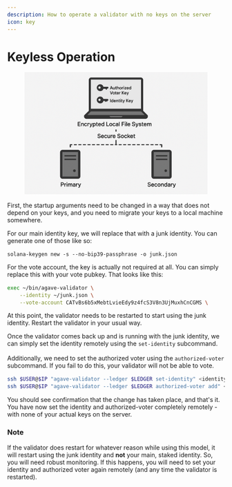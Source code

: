 ```yaml
---
description: How to operate a validator with no keys on the server
icon: key
---
```


# Keyless Operation

<figure><img src=".gitbook/assets/image (3).png" alt=""><figcaption></figcaption></figure>

First, the startup arguments need to be changed in a way that does not depend on your keys, and you need to migrate your keys to a local machine somewhere.

For our main identity key, we will replace that with a junk identity. You can generate one of those like so:

```
solana-keygen new -s --no-bip39-passphrase -o junk.json
```

For the vote account, the key is actually not required at all. You can simply replace this with your vote pubkey. That looks like this:

```bash
exec ~/bin/agave-validator \
    --identity ~/junk.json \
    --vote-account CATvBs6b5xMebtLvieEdy9z4fcS3V8n3UjMuxhCnCGMS \
```

At this point, the validator needs to be restarted to start using the junk identity. Restart the validator in your usual way.

Once the validator comes back up and is running with the junk identity, we can simply set the identity remotely using the `set-identity` subcommand.\
\
Additionally, we need to set the authorized voter using the `authorized-voter` subcommand. If you fail to do this, your validator will not be able to vote.

```bash
ssh $USER@$IP "agave-validator --ledger $LEDGER set-identity" <identity.json
ssh $USER@$IP "agave-validator --ledger $LEDGER authorized-voter add" <identity.json
```

You should see confirmation that the change has taken place, and that's it. You have now set the identity and authorized-voter completely remotely - with none of your actual keys on the server.

### Note

If the validator does restart for whatever reason while using this model, it will restart using the junk identity and **not** your main, staked identity. So, you will need robust monitoring. If this happens, you will need to set your identity and authorized voter again remotely (and any time the validator is restarted).

